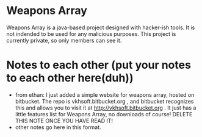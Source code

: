 # Weapons Array
Weapons Array is a java-based project designed with hacker-ish tools. It is not indended to be used for any malicious purposes. This project is currently private, so only members can see it.

# Notes to each other (put your notes to each other here(duh))
* from ethan: I just added a simple website for weapons array, hosted on bitbucket. The repo is vkhsoft.bitbucket.org , and bitbucket recognizes this and allows you to visit it at http://vkhsoft.bitbucket.org . It just has a little features list for Weapons Array, no downloads of course! DELETE THIS NOTE ONCE YOU HAVE READ IT!
* other notes go here in this format.